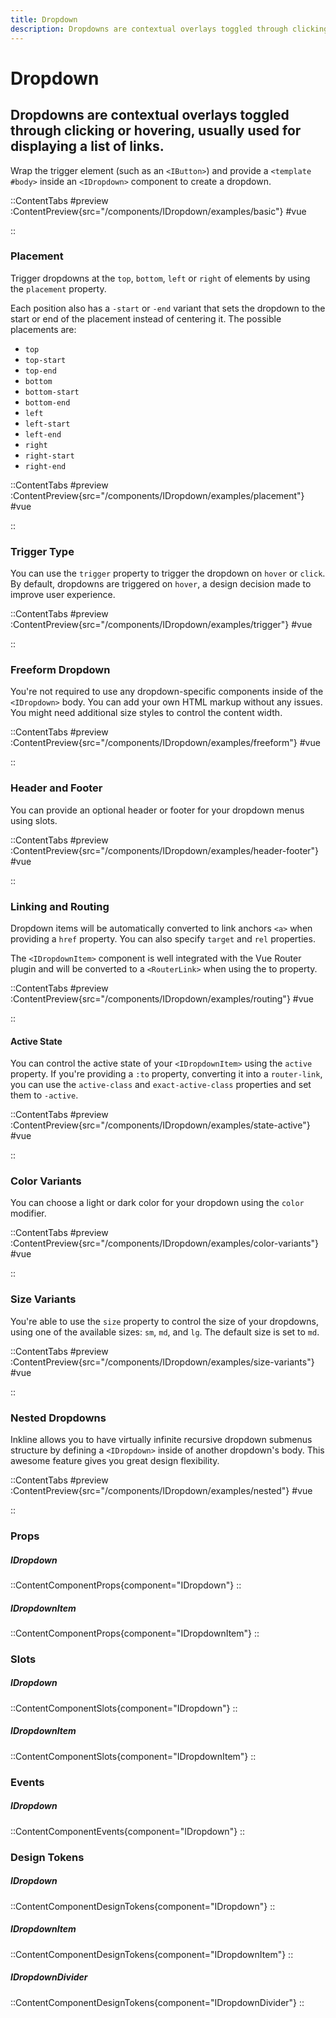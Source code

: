 ```yaml
---
title: Dropdown
description: Dropdowns are contextual overlays toggled through clicking or hovering, usually used for displaying a list of links.
---
```


# Dropdown
## Dropdowns are contextual overlays toggled through clicking or hovering, usually used for displaying a list of links.

Wrap the trigger element (such as an `<IButton>`) and provide a `<template #body>` inside an `<IDropdown>` component to create a dropdown.

::ContentTabs
#preview
:ContentPreview{src="/components/IDropdown/examples/basic"}
#vue
<!-- Autodocs{src="@inkline/inkline/components/IDropdown/examples/basic.vue" lang="vue"} -->
::

### Placement
Trigger dropdowns at the `top`, `bottom`, `left` or `right` of elements by using the `placement` property. 

Each position also has a `-start` or `-end` variant that sets the dropdown to the start or end of the placement instead of centering it. The possible placements are:

- `top`
- `top-start`
- `top-end`
- `bottom`
- `bottom-start`
- `bottom-end`
- `left`
- `left-start`
- `left-end`
- `right`
- `right-start`
- `right-end`

::ContentTabs
#preview
:ContentPreview{src="/components/IDropdown/examples/placement"}
#vue
<!-- Autodocs{src="@inkline/inkline/components/IDropdown/examples/placement.vue" lang="vue"} -->
::

### Trigger Type
You can use the `trigger` property to trigger the dropdown on `hover` or `click`. By default, dropdowns are triggered on `hover`, a design decision made to improve user experience.

::ContentTabs
#preview
:ContentPreview{src="/components/IDropdown/examples/trigger"}
#vue
<!-- Autodocs{src="@inkline/inkline/components/IDropdown/examples/trigger.vue" lang="vue"} -->
::

### Freeform Dropdown
You're not required to use any dropdown-specific components inside of the `<IDropdown>` body. You can add your own HTML markup without any issues. You might need additional size styles to control the content width.

::ContentTabs
#preview
:ContentPreview{src="/components/IDropdown/examples/freeform"}
#vue
<!-- Autodocs{src="@inkline/inkline/components/IDropdown/examples/freeform.vue" lang="vue"} -->
::

### Header and Footer
You can provide an optional header or footer for your dropdown menus using slots.

::ContentTabs
#preview
:ContentPreview{src="/components/IDropdown/examples/header-footer"}
#vue
<!-- Autodocs{src="@inkline/inkline/components/IDropdown/examples/header-footer.vue" lang="vue"} -->
::

### Linking and Routing
Dropdown items will be automatically converted to link anchors `<a>` when providing a `href` property. You can also specify `target` and `rel` properties.

The `<IDropdownItem>` component is well integrated with the Vue Router plugin and will be converted to a `<RouterLink>` when using the to property.

::ContentTabs
#preview
:ContentPreview{src="/components/IDropdown/examples/routing"}
#vue
<!-- Autodocs{src="@inkline/inkline/components/IDropdown/examples/routing.vue" lang="vue"} -->
::

#### Active State
You can control the active state of your `<IDropdownItem>` using the `active` property. If you're providing a `:to` property, converting it into a `router-link`, you can use the `active-class` and `exact-active-class` properties and set them to `-active`.

::ContentTabs
#preview
:ContentPreview{src="/components/IDropdown/examples/state-active"}
#vue
<!-- Autodocs{src="@inkline/inkline/components/IDropdown/examples/state-active.vue" lang="vue"} -->
::

### Color Variants
You can choose a light or dark color for your dropdown using the `color` modifier.

::ContentTabs
#preview
:ContentPreview{src="/components/IDropdown/examples/color-variants"}
#vue
<!-- Autodocs{src="@inkline/inkline/components/IDropdown/examples/color-variants.vue" lang="vue"} -->
::

### Size Variants
You're able to use the `size` property to control the size of your dropdowns, using one of the available sizes: `sm`, `md`, and `lg`. 
The default size is set to `md`.

::ContentTabs
#preview
:ContentPreview{src="/components/IDropdown/examples/size-variants"}
#vue
<!-- Autodocs{src="@inkline/inkline/components/IDropdown/examples/size-variants.vue" lang="vue"} -->
::

### Nested Dropdowns
Inkline allows you to have virtually infinite recursive dropdown submenus structure by defining a `<IDropdown>` inside of another dropdown's body. This awesome feature gives you great design flexibility.

::ContentTabs
#preview
:ContentPreview{src="/components/IDropdown/examples/nested"}
#vue
<!-- Autodocs{src="@inkline/inkline/components/IDropdown/examples/nested.vue" lang="vue"} -->
::


### Props
##### IDropdown
::ContentComponentProps{component="IDropdown"}
::
##### IDropdownItem
::ContentComponentProps{component="IDropdownItem"}
::

### Slots
##### IDropdown
::ContentComponentSlots{component="IDropdown"}
::
##### IDropdownItem
::ContentComponentSlots{component="IDropdownItem"}
::

### Events
##### IDropdown
::ContentComponentEvents{component="IDropdown"}
::


### Design Tokens
##### IDropdown
::ContentComponentDesignTokens{component="IDropdown"}
::
##### IDropdownItem
::ContentComponentDesignTokens{component="IDropdownItem"}
::
##### IDropdownDivider
::ContentComponentDesignTokens{component="IDropdownDivider"}
::
